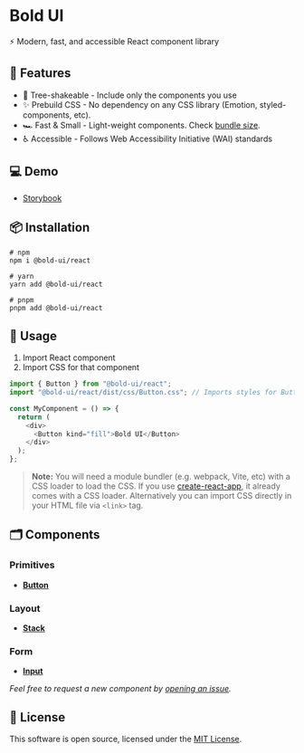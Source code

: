 # Bold UI

⚡ Modern, fast, and accessible React component library

## 🚀 Features

- 🌲 Tree-shakeable - Include only the components you use
- ✨ Prebuild CSS - No dependency on any CSS library (Emotion, styled-components, etc).
- 🏎 Fast & Small - Light-weight components. Check [bundle size](https://bundlephobia.com/package/@bold-ui/react).
- ♿ Accessible - Follows Web Accessibility Initiative (WAI) standards

## 💻 Demo

- [Storybook](https://main--64797a8b450504bdbcae2912.chromatic.com)

## 📦 Installation

```
# npm
npm i @bold-ui/react

# yarn
yarn add @bold-ui/react

# pnpm
pnpm add @bold-ui/react
```

## 🔨 Usage

1. Import React component
1. Import CSS for that component

```javascript
import { Button } from "@bold-ui/react";
import "@bold-ui/react/dist/css/Button.css"; // Imports styles for Button component only

const MyComponent = () => {
  return (
    <div>
      <Button kind="fill">Bold UI</Button>
    </div>
  );
};
```

> **Note:** You will need a module bundler (e.g. webpack, Vite, etc) with a CSS loader to load the CSS. If you use [create-react-app](https://create-react-app.dev/), it already comes with a CSS loader. Alternatively you can import CSS directly in your HTML file via `<link>` tag.

## 🗂 Components

### Primitives

- [**Button**](https://github.com/PawanKolhe/bold-ui/blob/main/packages/react/src/components/Button/Button.types.ts)

### Layout

- [**Stack**](https://github.com/PawanKolhe/bold-ui/blob/main/packages/react/src/components/Stack/Stack.types.ts)

### Form

- [**Input**](https://github.com/PawanKolhe/bold-ui/blob/main/packages/react/src/components/Input/Input.types.ts)

_Feel free to request a new component by [opening an issue](https://github.com/PawanKolhe/bold-ui/issues)._

## 📜 License

This software is open source, licensed under the [MIT License](https://github.com/PawanKolhe/bold-ui/blob/main/LICENSE).
